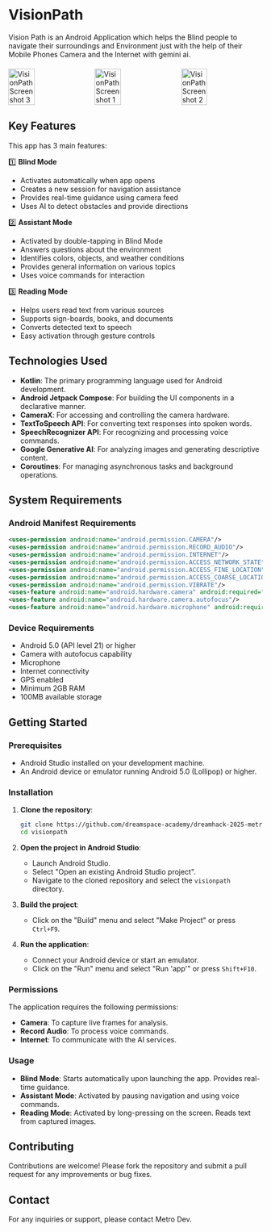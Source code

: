 # VisionPath

Vision Path is an Android Application which helps the Blind people to navigate their surroundings and Environment just with the help of their Mobile Phones Camera and the Internet with gemini ai.

<div style="display: flex; justify-content: space-between; margin: 20px 0;">
    <img src="https://github.com/user-attachments/assets/f5606307-8196-455a-8eea-5d98e90bd3e2" width="32%" alt="VisionPath Screenshot 3"/>
    <img src="https://github.com/user-attachments/assets/2e925378-0a37-4356-a9aa-e742abcf8910" width="32%" alt="VisionPath Screenshot 1"/>
    <img src="https://github.com/user-attachments/assets/c8201136-8f81-4dfa-a77c-94cf98020e51" width="32%" alt="VisionPath Screenshot 2"/>
</div>

## Key Features

This app has 3 main features:

1️⃣ **Blind Mode**
- Activates automatically when app opens
- Creates a new session for navigation assistance
- Provides real-time guidance using camera feed
- Uses AI to detect obstacles and provide directions

2️⃣ **Assistant Mode**
- Activated by double-tapping in Blind Mode
- Answers questions about the environment
- Identifies colors, objects, and weather conditions
- Provides general information on various topics
- Uses voice commands for interaction

3️⃣ **Reading Mode**
- Helps users read text from various sources
- Supports sign-boards, books, and documents
- Converts detected text to speech
- Easy activation through gesture controls

## Technologies Used

- **Kotlin**: The primary programming language used for Android development.
- **Android Jetpack Compose**: For building the UI components in a declarative manner.
- **CameraX**: For accessing and controlling the camera hardware.
- **TextToSpeech API**: For converting text responses into spoken words.
- **SpeechRecognizer API**: For recognizing and processing voice commands.
- **Google Generative AI**: For analyzing images and generating descriptive content.
- **Coroutines**: For managing asynchronous tasks and background operations.

## System Requirements

### Android Manifest Requirements

```xml
<uses-permission android:name="android.permission.CAMERA"/>
<uses-permission android:name="android.permission.RECORD_AUDIO"/>
<uses-permission android:name="android.permission.INTERNET"/>
<uses-permission android:name="android.permission.ACCESS_NETWORK_STATE"/>
<uses-permission android:name="android.permission.ACCESS_FINE_LOCATION"/>
<uses-permission android:name="android.permission.ACCESS_COARSE_LOCATION"/>
<uses-permission android:name="android.permission.VIBRATE"/>
<uses-feature android:name="android.hardware.camera" android:required="true"/>
<uses-feature android:name="android.hardware.camera.autofocus"/>
<uses-feature android:name="android.hardware.microphone" android:required="true"/>
```

### Device Requirements
- Android 5.0 (API level 21) or higher
- Camera with autofocus capability
- Microphone
- Internet connectivity
- GPS enabled
- Minimum 2GB RAM
- 100MB available storage

## Getting Started

### Prerequisites

- Android Studio installed on your development machine.
- An Android device or emulator running Android 5.0 (Lollipop) or higher.

### Installation

1. **Clone the repository**:
   ```bash
   git clone https://github.com/dreamspace-academy/dreamhack-2025-metro-dev.git
   cd visionpath
   ```

2. **Open the project in Android Studio**:
    - Launch Android Studio.
    - Select "Open an existing Android Studio project".
    - Navigate to the cloned repository and select the `visionpath` directory.

3. **Build the project**:
    - Click on the "Build" menu and select "Make Project" or press `Ctrl+F9`.

4. **Run the application**:
    - Connect your Android device or start an emulator.
    - Click on the "Run" menu and select "Run 'app'" or press `Shift+F10`.

### Permissions

The application requires the following permissions:

- **Camera**: To capture live frames for analysis.
- **Record Audio**: To process voice commands.
- **Internet**: To communicate with the AI services.

### Usage

- **Blind Mode**: Starts automatically upon launching the app. Provides real-time guidance.
- **Assistant Mode**: Activated by pausing navigation and using voice commands.
- **Reading Mode**: Activated by long-pressing on the screen. Reads text from captured images.

## Contributing

Contributions are welcome! Please fork the repository and submit a pull request for any improvements or bug fixes.

## Contact

For any inquiries or support, please contact Metro Dev.
